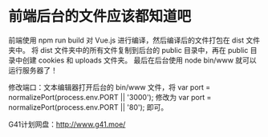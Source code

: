 # 前端后台的文件应该都知道吧

前端使用 npm run build 对 Vue.js 进行编译，然后编译后的文件打包在 dist 文件夹中。
将 dist 文件夹中的所有文件复制到后台的 public 目录中，再在 public 目录中创建 cookies 和 uploads 文件夹。
最后在后台使用 node bin/www 就可以运行服务器了！

修改端口：文本编辑器打开后台的 bin/www 文件，将
var port = normalizePort(process.env.PORT || '3000');
修改为
var port = normalizePort(process.env.PORT || '80');
即可。

G41计划网盘：http://www.g41.moe/
